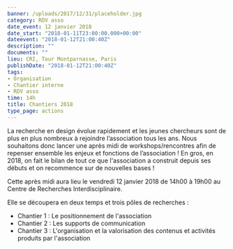 ```yaml
---
banner: /uploads/2017/12/31/placeholder.jpg
category: RDV asso
date_event: 12 janvier 2018
date_start: "2018-01-11T23:00:00.000+00:00"
dateevent: "2018-01-12T21:00:40Z"
description: ""
documents: ""
lieu: CRI, Tour Montparnasse, Paris
publishDate: "2018-01-12T21:00:40Z"
tags:
- Organisation
- Chantier interne
- RDV asso
time: 14h
title: Chantiers 2018
type_page: actions
---
```

La recherche en design évolue rapidement et les jeunes chercheurs sont de plus en plus nombreux à rejoindre l’association tous les ans. Nous souhaitons donc lancer une après midi de workshops/rencontres afin de repenser ensemble les enjeux et fonctions de l’association ! En gros, en 2018, on fait le bilan de tout ce que l'association a construit depuis ses débuts et on recommence sur de nouvelles bases !

Cette après midi aura lieu le vendredi 12 janvier 2018 de 14h00 à 19h00 au Centre de Recherches Interdisciplinaire.

Elle se découpera en deux temps et trois pôles de recherches :

* Chantier 1 : Le positionnement de l'association
* Chantier 2 : Les supports de communication
* Chantier 3 : L'organisation et la valorisation des contenus et activités produits par l'association